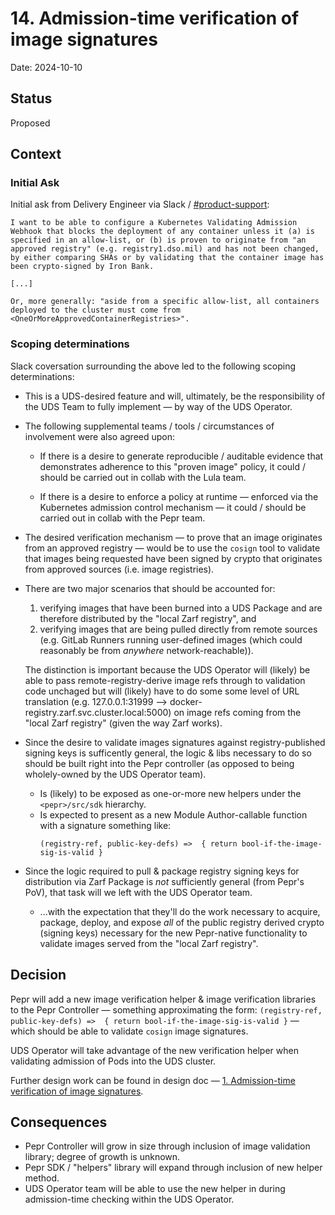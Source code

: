 # 14. Admission-time verification of image signatures

Date: 2024-10-10


## Status

Proposed


## Context

### Initial Ask ###

Initial ask from Delivery Engineer via Slack / [#product-support](https://defense-unicorns.slack.com/archives/C06QJAUHWFN/p1728323485054109):

```
I want to be able to configure a Kubernetes Validating Admission Webhook that blocks the deployment of any container unless it (a) is specified in an allow-list, or (b) is proven to originate from "an approved registry" (e.g. registry1.dso.mil) and has not been changed, by either comparing SHAs or by validating that the container image has been crypto-signed by Iron Bank.

[...]

Or, more generally: "aside from a specific allow-list, all containers deployed to the cluster must come from <OneOrMoreApprovedContainerRegistries>".
```

### Scoping determinations ###

Slack coversation surrounding the above led to the following scoping determinations:

- This is a UDS-desired feature and will, ultimately, be the responsibility of the UDS Team to fully implement &mdash; by way of the UDS Operator.

- The following supplemental teams / tools / circumstances of involvement were also agreed upon:
  - If there is a desire to generate reproducible / auditable evidence that demonstrates adherence to this "proven image" policy, it could / should be carried out in collab with the Lula team.

  - If there is a desire to enforce a policy at runtime &mdash; enforced via the Kubernetes admission control mechanism &mdash; it could / should be carried out in collab with the Pepr team.

- The desired verification mechanism &mdash; to prove that an image originates from an approved registry &mdash; would be to use the `cosign` tool to validate that images being requested have been signed by crypto that originates from approved sources (i.e. image registries).

- There are two major scenarios that should be accounted for:
    1) verifying images that have been burned into a UDS Package and are therefore distributed by the "local Zarf registry", and
    2) verifying images that are being pulled directly from remote sources (e.g. GitLab Runners running user-defined images (which could reasonably be from _anywhere_ network-reachable)).

  The distinction is important because the UDS Operator will (likely) be able to pass remote-registry-derive image refs through to validation code unchaged but will (likely) have to do some some level of URL translation (e.g. 127.0.0.1:31999 --> docker-registry.zarf.svc.cluster.local:5000) on image refs coming from the "local Zarf registry" (given the way Zarf works).

- Since the desire to validate images signatures against registry-published signing keys is sufficently general, the logic & libs necessary to do so should be built right into the Pepr controller (as opposed to being wholely-owned by the UDS Operator team).
  - Is (likely) to be exposed as one-or-more new helpers under the `<pepr>/src/sdk` hierarchy.
  - Is expected to present as a new Module Author-callable function with a signature something like:
    ```
    (registry-ref, public-key-defs) =>  { return bool-if-the-image-sig-is-valid }
    ```

- Since the logic required to pull & package registry signing keys for distribution via Zarf Package is _not_ sufficiently general (from Pepr's PoV), that task will we left with the UDS Operator team.
  - ...with the expectation that they'll do the work necessary to acquire, package, deploy, and expose _all_ of the public registry derived crypto (signing keys) necessary for the new Pepr-native functionality to validate images served from the "local Zarf registry". 



## Decision

Pepr will add a new image verification helper & image verification libraries to the Pepr Controller &mdash; something approximating the form: `(registry-ref, public-key-defs) =>  { return bool-if-the-image-sig-is-valid }` &mdash; which should be able to validate `cosign` image signatures.

UDS Operator will take advantage of the new verification helper when validating admission of Pods into the UDS cluster.

Further design work can be found in design doc &mdash;
[1. Admission-time verification of image signatures](../design/0001-admission-verify-img-sigs.md).


## Consequences

- Pepr Controller will grow in size through inclusion of image validation library; degree of growth is unknown.
- Pepr SDK / "helpers" library will expand through inclusion of new helper method.
- UDS Operator team will be able to use the new helper in during admission-time checking within the UDS Operator.
